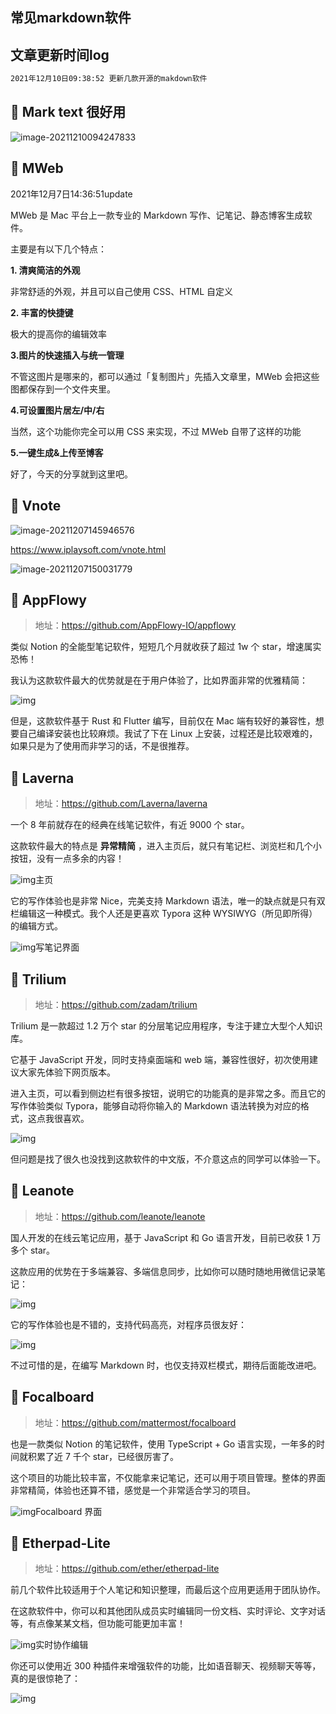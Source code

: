 ## 常见markdown软件

## 文章更新时间log

```bash
2021年12月10日09:38:52 更新几款开源的makdown软件
```

## 📍 Mark text 很好用

![image-20211210094247833](https://bucket-hg.oss-cn-shanghai.aliyuncs.com/img/image-20211210094247833.png)

## 📍 MWeb

2021年12月7日14:36:51update

MWeb 是 Mac 平台上一款专业的 Markdown 写作、记笔记、静态博客生成软件。

主要是有以下几个特点：

**1. 清爽简洁的外观**

非常舒适的外观，并且可以自己使用 CSS、HTML 自定义

**2.  丰富的快捷键**

极大的提高你的编辑效率

**3.图片的快速插入与统一管理**

不管这图片是哪来的，都可以通过「复制图片」先插入文章里，MWeb 会把这些图都保存到一个文件夹里。

**4.可设置图片居左/中/右**

当然，这个功能你完全可以用 CSS 来实现，不过 MWeb 自带了这样的功能

**5.一键生成&上传至博客**

好了，今天的分享就到这里吧。

## 📍 Vnote

![image-20211207145946576](https://bucket-hg.oss-cn-shanghai.aliyuncs.com/img/image-20211207145946576.png)

https://www.iplaysoft.com/vnote.html

![image-20211207150031779](https://bucket-hg.oss-cn-shanghai.aliyuncs.com/img/image-20211207150031779.png)

## 📍 AppFlowy

> 地址：https://github.com/AppFlowy-IO/appflowy

类似 Notion 的全能型笔记软件，短短几个月就收获了超过 1w 个 star，增速属实恐怖！

我认为这款软件最大的优势就是在于用户体验了，比如界面非常的优雅精简：

![img](https://bucket-hg.oss-cn-shanghai.aliyuncs.com/img/640_3.png)

但是，这款软件基于 Rust 和 Flutter 编写，目前仅在 Mac 端有较好的兼容性，想要自己编译安装也比较麻烦。我试了下在 Linux 上安装，过程还是比较艰难的，如果只是为了使用而非学习的话，不是很推荐。

## 📍 Laverna

> 地址：https://github.com/Laverna/laverna

一个 8 年前就存在的经典在线笔记软件，有近 9000 个 star。

这款软件最大的特点是 **异常精简** ，进入主页后，就只有笔记栏、浏览栏和几个小按钮，没有一点多余的内容！

![img](https://bucket-hg.oss-cn-shanghai.aliyuncs.com/img/640_4.png)主页

它的写作体验也是非常 Nice，完美支持 Markdown 语法，唯一的缺点就是只有双栏编辑这一种模式。我个人还是更喜欢 Typora 这种  WYSIWYG（所见即所得）的编辑方式。

![img](https://bucket-hg.oss-cn-shanghai.aliyuncs.com/img/640_5.png)写笔记界面

## 📍 Trilium

> 地址：https://github.com/zadam/trilium

Trilium 是一款超过 1.2 万个 star 的分层笔记应用程序，专注于建立大型个人知识库。

它基于 JavaScript 开发，同时支持桌面端和 web 端，兼容性很好，初次使用建议大家先体验下网页版本。

进入主页，可以看到侧边栏有很多按钮，说明它的功能真的是非常之多。而且它的写作体验类似 Typora，能够自动将你输入的 Markdown 语法转换为对应的格式，这点我很喜欢。

![img](https://bucket-hg.oss-cn-shanghai.aliyuncs.com/img/640_6.png)

但问题是找了很久也没找到这款软件的中文版，不介意这点的同学可以体验一下。

## 📍 Leanote

> 地址：https://github.com/leanote/leanote

国人开发的在线云笔记应用，基于 JavaScript 和 Go 语言开发，目前已收获 1 万多个 star。

这款应用的优势在于多端兼容、多端信息同步，比如你可以随时随地用微信记录笔记：

![img](https://bucket-hg.oss-cn-shanghai.aliyuncs.com/img/640_7.png)

它的写作体验也是不错的，支持代码高亮，对程序员很友好：

![img](https://bucket-hg.oss-cn-shanghai.aliyuncs.com/img/640_8.jpg)

不过可惜的是，在编写 Markdown 时，也仅支持双栏模式，期待后面能改进吧。

## 📍 Focalboard

> 地址：https://github.com/mattermost/focalboard

也是一款类似 Notion 的笔记软件，使用 TypeScript + Go 语言实现，一年多的时间就积累了近 7 千个 star，已经很厉害了。

这个项目的功能比较丰富，不仅能拿来记笔记，还可以用于项目管理。整体的界面非常精简，体验也还算不错，感觉是一个非常适合学习的项目。

![img](https://bucket-hg.oss-cn-shanghai.aliyuncs.com/img/640_9.jpg)Focalboard 界面

## 📍 Etherpad-Lite

> 地址：https://github.com/ether/etherpad-lite

前几个软件比较适用于个人笔记和知识整理，而最后这个应用更适用于团队协作。

在这款软件中，你可以和其他团队成员实时编辑同一份文档、实时评论、文字对话等，有点像某某文档，但功能可能更加丰富！

![img](https://bucket-hg.oss-cn-shanghai.aliyuncs.com/img/640_10.png)实时协作编辑

你还可以使用近 300 种插件来增强软件的功能，比如语音聊天、视频聊天等等，真的是很惊艳了：

![img](https://bucket-hg.oss-cn-shanghai.aliyuncs.com/img/640_11.png)
